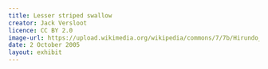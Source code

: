 ```yaml
---
title: Lesser striped swallow
creator: Jack Versloot
licence: CC BY 2.0
image-url: https://upload.wikimedia.org/wikipedia/commons/7/7b/Hirundo_abyssinica.jpg
date: 2 October 2005
layout: exhibit
---
```

